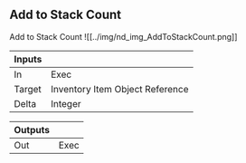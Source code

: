 ## Add to Stack Count
Add to Stack Count
![[../img/nd_img_AddToStackCount.png]]

|Inputs||
|--|--|
| In | Exec |
| Target | Inventory Item Object Reference |
| Delta | Integer |

|Outputs||
|--|--|
| Out | Exec |
